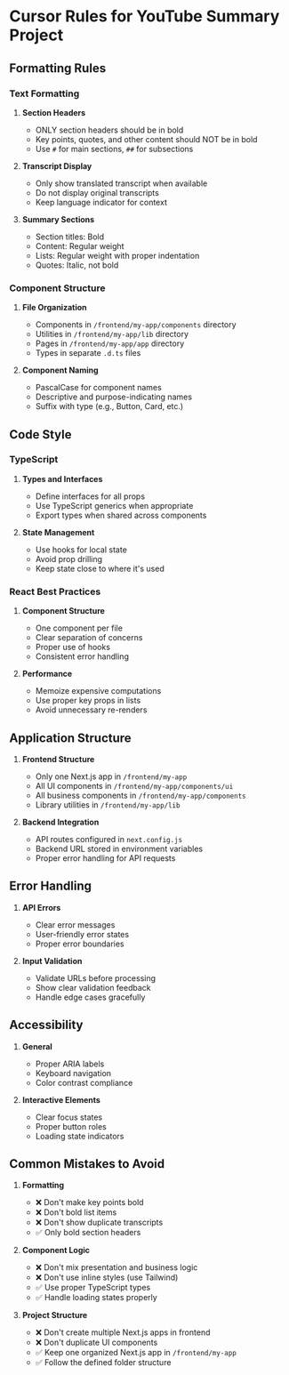 # Cursor Rules for YouTube Summary Project

## Formatting Rules

### Text Formatting
1. **Section Headers**
   - ONLY section headers should be in bold
   - Key points, quotes, and other content should NOT be in bold
   - Use `#` for main sections, `##` for subsections

2. **Transcript Display**
   - Only show translated transcript when available
   - Do not display original transcripts
   - Keep language indicator for context

3. **Summary Sections**
   - Section titles: Bold
   - Content: Regular weight
   - Lists: Regular weight with proper indentation
   - Quotes: Italic, not bold

### Component Structure
1. **File Organization**
   - Components in `/frontend/my-app/components` directory
   - Utilities in `/frontend/my-app/lib` directory
   - Pages in `/frontend/my-app/app` directory
   - Types in separate `.d.ts` files

2. **Component Naming**
   - PascalCase for component names
   - Descriptive and purpose-indicating names
   - Suffix with type (e.g., Button, Card, etc.)

## Code Style

### TypeScript
1. **Types and Interfaces**
   - Define interfaces for all props
   - Use TypeScript generics when appropriate
   - Export types when shared across components

2. **State Management**
   - Use hooks for local state
   - Avoid prop drilling
   - Keep state close to where it's used

### React Best Practices
1. **Component Structure**
   - One component per file
   - Clear separation of concerns
   - Proper use of hooks
   - Consistent error handling

2. **Performance**
   - Memoize expensive computations
   - Use proper key props in lists
   - Avoid unnecessary re-renders

## Application Structure
1. **Frontend Structure**
   - Only one Next.js app in `/frontend/my-app`
   - All UI components in `/frontend/my-app/components/ui`
   - All business components in `/frontend/my-app/components`
   - Library utilities in `/frontend/my-app/lib`

2. **Backend Integration**
   - API routes configured in `next.config.js`
   - Backend URL stored in environment variables
   - Proper error handling for API requests

## Error Handling
1. **API Errors**
   - Clear error messages
   - User-friendly error states
   - Proper error boundaries

2. **Input Validation**
   - Validate URLs before processing
   - Show clear validation feedback
   - Handle edge cases gracefully

## Accessibility
1. **General**
   - Proper ARIA labels
   - Keyboard navigation
   - Color contrast compliance

2. **Interactive Elements**
   - Clear focus states
   - Proper button roles
   - Loading state indicators

## Common Mistakes to Avoid
1. **Formatting**
   - ❌ Don't make key points bold
   - ❌ Don't bold list items
   - ❌ Don't show duplicate transcripts
   - ✅ Only bold section headers

2. **Component Logic**
   - ❌ Don't mix presentation and business logic
   - ❌ Don't use inline styles (use Tailwind)
   - ✅ Use proper TypeScript types
   - ✅ Handle loading states properly

3. **Project Structure**
   - ❌ Don't create multiple Next.js apps in frontend
   - ❌ Don't duplicate UI components
   - ✅ Keep one organized Next.js app in `/frontend/my-app`
   - ✅ Follow the defined folder structure 